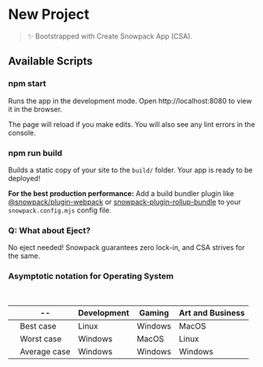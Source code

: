 # New Project

> ✨ Bootstrapped with Create Snowpack App (CSA).

## Available Scripts

### npm start

Runs the app in the development mode.
Open http://localhost:8080 to view it in the browser.

The page will reload if you make edits.
You will also see any lint errors in the console.

### npm run build

Builds a static copy of your site to the `build/` folder.
Your app is ready to be deployed!

**For the best production performance:** Add a build bundler plugin
like [@snowpack/plugin-webpack](https://github.com/snowpackjs/snowpack/tree/main/plugins/plugin-webpack)
or [snowpack-plugin-rollup-bundle](https://github.com/ParamagicDev/snowpack-plugin-rollup-bundle) to
your `snowpack.config.mjs` config file.

### Q: What about Eject?

No eject needed! Snowpack guarantees zero lock-in, and CSA strives for the same.

### Asymptotic notation for Operating System
<br />

|     | --           | Development | Gaming  | Art and Business |  	
|:----|--------------|-------------|---------|------------------|
|     | Best case    | Linux       | Windows | MacOS            |  	
|     | Worst case   | Windows     | MacOS   | Linux            |  	
|     | Average case | Windows     | Windows | Windows          |

<br />


